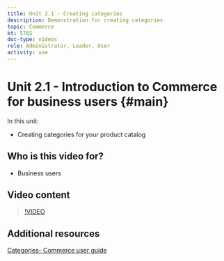 ```yaml
---
title: Unit 2.1 - Creating categories
description: Demonstration for creating categories
topic: Commerce
kt: 5765
doc-type: videos
role: Administrator, Leader, User
activity: use
---
```


# Unit 2.1 - Introduction to Commerce for business users {#main}

In this unit:

- Creating categories for your product catalog

## Who is this video for?

- Business users

## Video content

>[!VIDEO](https://video.tv.adobe.com/v/35950?quality=12&learn=on)

## Additional resources

[Categories- Commerce user guide](https://docs.magento.com/user-guide/catalog/categories.html)
